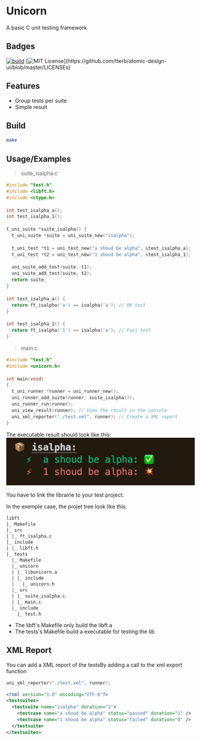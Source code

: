 # Unicorn

A basic C unit testing framework

## Badges

[![build](https://github.com/MajorTom327/unicorn/actions/workflows/build.yml/badge.svg)](https://github.com/MajorTom327/unicorn/actions/workflows/build.yml)
[![MIT License](https://img.shields.io/apm/l/atomic-design-ui.svg?)](https://github.com/tterb/atomic-design-ui/blob/master/LICENSEs)

## Features

- Group tests per suite
- Simple result

## Build

```bash
make
```


## Usage/Examples

> suite_isalpha.c
```C
#include "test.h"
#include <libft.h>
#include <ctype.h>

int test_isalpha_a();
int test_isalpha_1();

t_uni_suite *suite_isalpha() {
  t_uni_suite *suite = uni_suite_new("isalpha");

  t_uni_test *t1 = uni_test_new("a shoud be alpha", &test_isalpha_a);
  t_uni_test *t2 = uni_test_new("1 shoud be alpha", &test_isalpha_1);

  uni_suite_add_test(suite, t1);
  uni_suite_add_test(suite, t2);
  return suite;
}

int test_isalpha_a() {
  return ft_isalpha('a') == isalpha('a'); // OK test
}

int test_isalpha_1() {
  return ft_isalpha('1') == isalpha('a'); // Fail test
}
```

> main.c
```C
#include "test.h"
#include <unicorn.h>

int main(void)
{
  t_uni_runner *runner = uni_runner_new();
  uni_runner_add_suite(runner, suite_isalpha());
  uni_runner_run(runner);
  uni_view_result(runner); // View the result in the console
  uni_xml_reporter("./test.xml", runner); // Create a XML report
}
```

The executable result should look like this:
![result](screen/result.png)

You have to link the librairie to your test project.

In the exemple case, the projet tree look like this:
```
libft
|_ Makefile
|_ src
| |_ ft_isalpha.c
|_ include
| |_ libft.h
|_ tests
  |_ Makefile
  |_ unicorn
  | |_ libunicorn.a
  | |_ include
  |   |_ unicorn.h
  |_ src
  | |_ suite_isalpha.c
  | |_ main.c
  |_ include
    |_ test.h
```

- The libft's Makefile only build the libft.a
- The tests's Makefile build a executable for testing the lib

## XML Report
You can add a XML report of the testsBy adding a call to the xml export function

```C
uni_xml_reporter("./test.xml", runner);
```

```xml
<?xml version="1.0" encoding="UTF-8"?>
<testsuites>
  <testsuite name="isalpha" duration="1">
    <testcase name="a shoud be alpha" status="passed" duration="1" />
    <testcase name="1 shoud be alpha" status="failed" duration="0" />
  </testsuite>
</testsuites>

```
